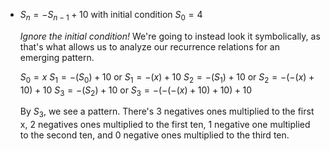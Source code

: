 - $S_n = -S_{n-1} + 10$ with initial condition $S_0 = 4$
  
  *Ignore the initial condition!*
  We're going to instead look it symbolically, as that's what allows us to analyze our recurrence relations for an emerging pattern. 
  
  $S_0=x$
  $S_1=-(S_0)+10$ or $S_1=-(x)+10$
  $S_2=-(S_1)+10$ or $S_2=-(-(x)+10)+10$
  $S_3=-(S_2)+10$ or $S_3=-(-(-(x)+10)+10)+10$
  
  By $S_3$, we see a pattern. There's 3 negatives ones multiplied to the first x, 2 negatives ones multiplied to the first ten, 1 negative one multiplied to the second ten, and 0 negative ones multiplied to the third ten.